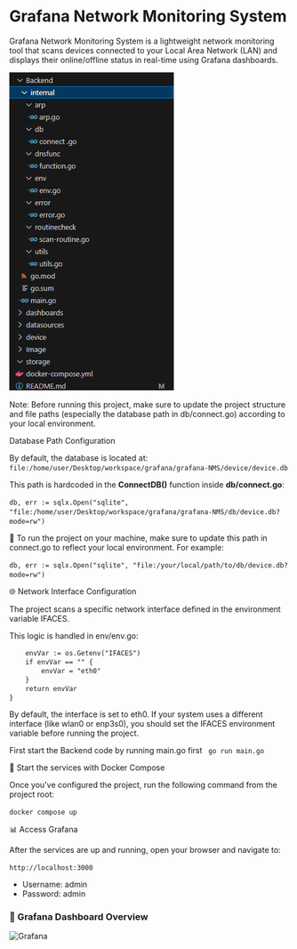 # Grafana Network Monitoring System
Grafana Network Monitoring System is a lightweight network monitoring tool that scans devices connected to your Local Area Network (LAN) and displays their online/offline status in real-time using Grafana dashboards.

![Backend Architecture](./Image/Backend.PNG)

Note: Before running this project, make sure to update the project structure and file paths (especially the database path in db/connect.go) according to your local environment.

Database Path Configuration

By default, the database is located at:
``` file:/home/user/Desktop/workspace/grafana/grafana-NMS/device/device.db```

This path is hardcoded in the **ConnectDB()** function inside **db/connect.go**:

```db, err := sqlx.Open("sqlite", "file:/home/user/Desktop/workspace/grafana/grafana-NMS/db/device.db?mode=rw")```

🔧 To run the project on your machine, make sure to update this path in connect.go to reflect your local environment. For example:

```db, err := sqlx.Open("sqlite", "file:/your/local/path/to/db/device.db?mode=rw")```

🌐 Network Interface Configuration

The project scans a specific network interface defined in the environment variable IFACES.

This logic is handled in env/env.go:

```func GetEnv() string {
	envVar := os.Getenv("IFACES")
	if envVar == "" {
		envVar = "eth0"
	}
	return envVar
}
```
By default, the interface is set to eth0.
If your system uses a different interface (like wlan0 or enp3s0), you should set the IFACES environment variable before running the project.

First start the Backend code by running main.go first
``` go run main.go```

🐳 Start the services with Docker Compose

Once you've configured the project, run the following command from the project root:

```docker compose up```

📊 Access Grafana

After the services are up and running, open your browser and navigate to:

```http://localhost:3000```

* Username: admin
* Password: admin


### 📘 Grafana Dashboard Overview

![Grafana](./Image/Dashboard.png)